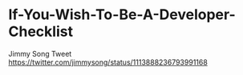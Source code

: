# If-You-Wish-To-Be-A-Developer-Checklist
Jimmy Song Tweet https://twitter.com/jimmysong/status/1113888236793991168
